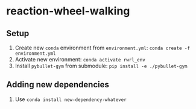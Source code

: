 # reaction-wheel-walking

## Setup

1. Create new `conda` environment from `environment.yml`: `conda create -f environment.yml`
2. Activate new environment: `conda activate rwrl_env`
3. Install `pybullet-gym` from submodule: `pip install -e ./pybullet-gym`

## Adding new dependencies

1. Use `conda install new-dependency-whatever`
